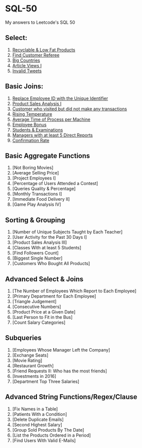 # SQL-50
My answers to Leetcode's SQL 50 

## Select:
1. [Recyclable & Low Fat Products](#Recyclable-&-Low-Fat-Products)
2. [Find Customer Referee](#Find-Customer-Referee)
3. [Big Countries](#Big-Countries)
4. [Article Views I](#Article-Views-I)
5. [Invalid Tweets](#Invalid-Tweets)

## Basic Joins:
1. [Replace Employee ID with the Unique Identifier](#Replace-Employee-ID-with-the-Unique-Identifier)
2. [Product Sales Analysis I](#Product-Sales-Analysis-I)
3. [Customer who visited but did not make any transactions](#Customer-who-visited-but-did-not-make-any-transactions)
4. [Rising Temperature](#Rising-Temperature)
5. [Average Time of Process per Machine](#Average-Time-of-Process-per-Machine)
6. [Employee Bonus](#Employee-Bonus)
7. [Students & Examinations](#Students-&-Examinations)
8. [Managers with at least 5 Direct Reports](#Managers-with-at-least-5-Direct-Reports)
9. [Confirmation Rate](#Confirmation-Rate)

## Basic Aggregate Functions
1. [Not Boring Movies]
2. [Average Selling Price]
3. [Project Employees I]
4. [Percentage of Users Attended a Contest]
5. [Queries Quality & Percentage]
6. [Monthly Transactions I]
7. [Immediate Food Delivery II]
8. [Game Play Analysis IV]

## Sorting & Grouping
1. [Number of Unique Subjects Taught by Each Teacher]
2. [User Activity for the Past 30 Days I]
3. [Product Sales Analysis III]
4. [Classes With at least 5 Students]
5. [Find Followers Count]
6. [Biggest Single Number]
7. [Customers Who Bought All Products]

## Advanced Select & Joins
1. [The Number of Employees Which Report to Each Employee]
2. [Primary Department for Each Employee]
3. [Triangle Judgement]
4. [Consecutive Numbers]
5. [Product Price at a Given Date]
6. [Last Person to Fit in the Bus]
7. [Count Salary Categories]

## Subqueries
1. [Employees Whose Manager Left the Company]
2. [Exchange Seats]
3. [Movie Rating]
4. [Restaurant Growth]
5. [Friend Requests II: Who has the most friends]
6. [Investments in 2016]
7. [Department Top Three Salaries]

## Advanced String Functions/Regex/Clause
1. [Fix Names in a Table]
2. [Patients With a Condition]
3. [Delete Duplicate Emails]
4. [Second Highest Salary]
5. [Group Sold Products By The Date]
6. [List the Products Ordered in a Period]
7. [Find Users With Valid E-Mails]
